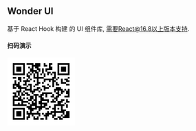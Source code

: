 ## Wonder UI

基于 React Hook 构建 的 UI 组件库, 需要React@16.8以上版本支持.



#### 扫码演示

![预览](./docs/generate.png)

                                                                                                                                                                                                                                                                                         


